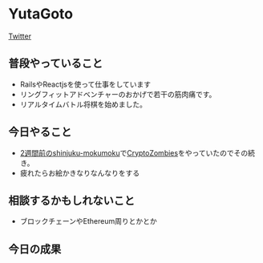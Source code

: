 # YutaGoto

[Twitter](https://twitter.com/gggooottto)

## 普段やっていること

- RailsやReactjsを使って仕事をしています
- リングフィットアドベンチャーのおかげで若干の筋肉痛です。
- リアルタイムバトル将棋を始めました。

## 今日やること

- [2週間前のshinjuku-mokumoku](meetups/87/yutagoto.md)で[CryptoZombies](https://cryptozombies.io/jp/)をやっていたのでその続き。
- 疲れたらお絵かきなりなんなりをする

## 相談するかもしれないこと

- ブロックチェーンやEthereum周りとかとか

## 今日の成果
